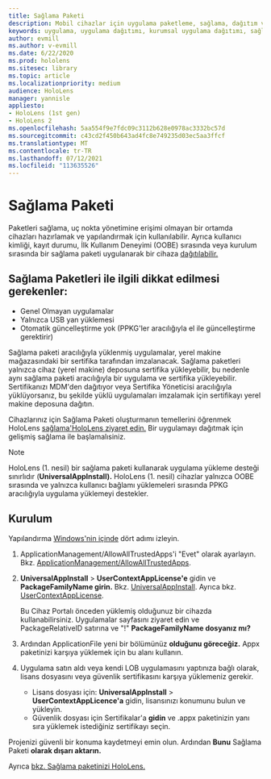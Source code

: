 ```yaml
---
title: Sağlama Paketi
description: Mobil cihazlar için uygulama paketleme, sağlama, dağıtım ve kurumsal uygulama dağıtımı HoloLens öğrenin.
keywords: uygulama, uygulama dağıtımı, kurumsal uygulama dağıtımı, sağlama
author: evmill
ms.author: v-evmill
ms.date: 6/22/2020
ms.prod: hololens
ms.sitesec: library
ms.topic: article
ms.localizationpriority: medium
audience: HoloLens
manager: yannisle
appliesto:
- HoloLens (1st gen)
- HoloLens 2
ms.openlocfilehash: 5aa554f9e7fdc09c3112b628e0978ac3332bc57d
ms.sourcegitcommit: c43cd2f450b643ad4fc8e749235d03ec5aa3ffcf
ms.translationtype: MT
ms.contentlocale: tr-TR
ms.lasthandoff: 07/12/2021
ms.locfileid: "113635526"
---
```

# <a name="provisioning-package"></a>Sağlama Paketi

Paketleri sağlama, uç nokta yönetimine erişimi olmayan bir ortamda cihazları hazırlamak ve yapılandırmak için kullanılabilir. Ayrıca kullanıcı kimliği, kayıt durumu, İlk Kullanım Deneyimi (OOBE) sırasında veya kurulum sırasında bir sağlama paketi uygulanarak bir cihaza [dağıtılabilir.](/hololens/hololens-provisioning##apply-a-provisioning-package-to-hololens-during-setup)

## <a name="provisioning-packages-considerations"></a>Sağlama Paketleri ile ilgili dikkat edilmesi gerekenler:

* Genel Olmayan uygulamalar
* Yalnızca USB yan yüklemesi
* Otomatik güncelleştirme yok (PPKG'ler aracılığıyla el ile güncelleştirme gerektirir)

Sağlama paketi aracılığıyla yüklenmiş uygulamalar, yerel makine mağazasındaki bir sertifika tarafından imzalanacak. Sağlama paketleri yalnızca cihaz (yerel makine) deposuna sertifika yükleyebilir, bu nedenle aynı sağlama paketi aracılığıyla bir uygulama ve sertifika yükleyebilir. Sertifikanızı MDM'den dağıtıyor veya Sertifika [](certificate-manager.md)Yöneticisi aracılığıyla yüklüyorsanız, bu şekilde yüklü uygulamaları imzalamak için sertifikayı yerel makine deposuna dağıtın.

Cihazlarınız için Sağlama Paketi oluşturmanın temellerini öğrenmek HoloLens [sağlama'HoloLens ziyaret edin.](/hololens/hololens-provisioning) Bir uygulamayı dağıtmak için gelişmiş sağlama ile başlamalısiniz.

> [!NOTE]
> HoloLens (1. nesil) bir sağlama paketi kullanarak uygulama yükleme desteği sınırlıdır (**UniversalAppInstall).** HoloLens (1. nesil) cihazlar yalnızca OOBE sırasında ve yalnızca kullanıcı bağlamı yüklemeleri sırasında PPKG aracılığıyla uygulama yüklemeyi destekler.

## <a name="setup"></a>Kurulum

Yapılandırma [Windows'nin içinde](https://www.microsoft.com/store/productId/9NBLGGH4TX22) dört adımı izleyin.

1. ApplicationManagement/AllowAllTrustedApps'i "Evet" olarak ayarlayın. Bkz. [ApplicationManagement/AllowAllTrustedApps](/windows/client-management/mdm/policy-csp-applicationmanagement#applicationmanagement-allowalltrustedapps).

2. **UniversalAppInstall**  >  **UserContextAppLicense'e** gidin ve **PackageFamilyName girin.** Bkz. [UniversalAppInstall](/windows/configuration/wcd/wcd-universalappinstall). Ayrıca bkz. [UserContextAppLicense](/windows/configuration/wcd/wcd-universalappinstall#usercontextapplicense).

   Bu Cihaz Portalı önceden yüklemiş olduğunuz bir cihazda kullanabilirsiniz. Uygulamalar sayfasını ziyaret edin ve PackageRelativeID satırına ve "!" **PackageFamilyName dosyanız mı?**

3. Ardından ApplicationFile yeni bir bölümünüz **olduğunu göreceğiz.** Appx paketinizi karşıya yüklemek için bu alanı kullanın.

4. Uygulama satın aldı veya kendi LOB uygulamasını yaptınıza bağlı olarak, lisans dosyasını veya güvenlik sertifikasını karşıya yüklemeniz gerekir.

    - Lisans dosyası için: **UniversalAppInstall**  >  **UserContextAppLicence'a** gidin, lisansınızı konumunu bulun ve yükleyin.
    - Güvenlik dosyası için Sertifikalar'a **gidin** ve .appx paketinizin yanı sıra yüklemek istediğiniz sertifikayı seçin.

Projenizi güvenli bir konuma kaydetmeyi emin olun. Ardından **Bunu** Sağlama Paketi **olarak dışarı aktarın.**  

Ayrıca [bkz. Sağlama paketinizi HoloLens.](/hololens/hololens-provisioning#apply-a-provisioning-package-to-hololens-during-setup)
